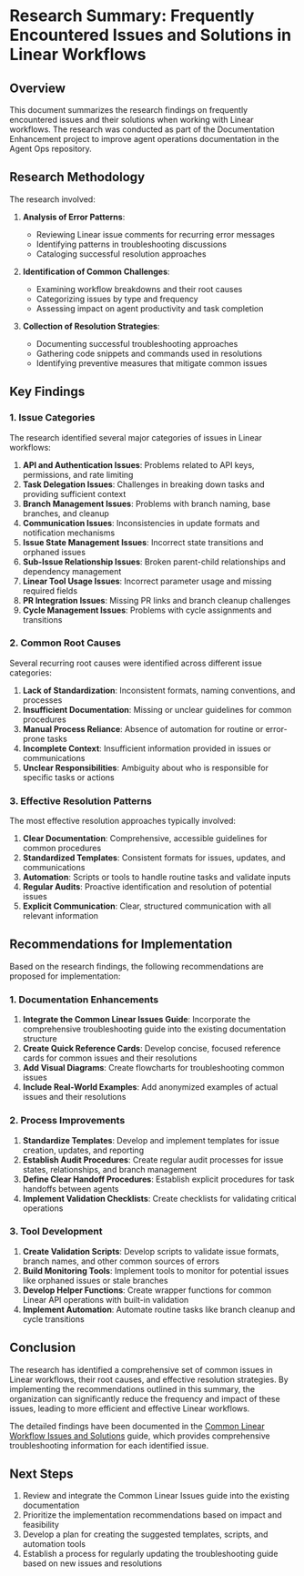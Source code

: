 # Research Summary: Frequently Encountered Issues and Solutions in Linear Workflows

## Overview

This document summarizes the research findings on frequently encountered issues and their solutions when working with Linear workflows. The research was conducted as part of the Documentation Enhancement project to improve agent operations documentation in the Agent Ops repository.

## Research Methodology

The research involved:

1. **Analysis of Error Patterns**:
   - Reviewing Linear issue comments for recurring error messages
   - Identifying patterns in troubleshooting discussions
   - Cataloging successful resolution approaches

2. **Identification of Common Challenges**:
   - Examining workflow breakdowns and their root causes
   - Categorizing issues by type and frequency
   - Assessing impact on agent productivity and task completion

3. **Collection of Resolution Strategies**:
   - Documenting successful troubleshooting approaches
   - Gathering code snippets and commands used in resolutions
   - Identifying preventive measures that mitigate common issues

## Key Findings

### 1. Issue Categories

The research identified several major categories of issues in Linear workflows:

1. **API and Authentication Issues**: Problems related to API keys, permissions, and rate limiting
2. **Task Delegation Issues**: Challenges in breaking down tasks and providing sufficient context
3. **Branch Management Issues**: Problems with branch naming, base branches, and cleanup
4. **Communication Issues**: Inconsistencies in update formats and notification mechanisms
5. **Issue State Management Issues**: Incorrect state transitions and orphaned issues
6. **Sub-Issue Relationship Issues**: Broken parent-child relationships and dependency management
7. **Linear Tool Usage Issues**: Incorrect parameter usage and missing required fields
8. **PR Integration Issues**: Missing PR links and branch cleanup challenges
9. **Cycle Management Issues**: Problems with cycle assignments and transitions

### 2. Common Root Causes

Several recurring root causes were identified across different issue categories:

1. **Lack of Standardization**: Inconsistent formats, naming conventions, and processes
2. **Insufficient Documentation**: Missing or unclear guidelines for common procedures
3. **Manual Process Reliance**: Absence of automation for routine or error-prone tasks
4. **Incomplete Context**: Insufficient information provided in issues or communications
5. **Unclear Responsibilities**: Ambiguity about who is responsible for specific tasks or actions

### 3. Effective Resolution Patterns

The most effective resolution approaches typically involved:

1. **Clear Documentation**: Comprehensive, accessible guidelines for common procedures
2. **Standardized Templates**: Consistent formats for issues, updates, and communications
3. **Automation**: Scripts or tools to handle routine tasks and validate inputs
4. **Regular Audits**: Proactive identification and resolution of potential issues
5. **Explicit Communication**: Clear, structured communication with all relevant information

## Recommendations for Implementation

Based on the research findings, the following recommendations are proposed for implementation:

### 1. Documentation Enhancements

1. **Integrate the Common Linear Issues Guide**: Incorporate the comprehensive troubleshooting guide into the existing documentation structure
2. **Create Quick Reference Cards**: Develop concise, focused reference cards for common issues and their resolutions
3. **Add Visual Diagrams**: Create flowcharts for troubleshooting common issues
4. **Include Real-World Examples**: Add anonymized examples of actual issues and their resolutions

### 2. Process Improvements

1. **Standardize Templates**: Develop and implement templates for issue creation, updates, and reporting
2. **Establish Audit Procedures**: Create regular audit processes for issue states, relationships, and branch management
3. **Define Clear Handoff Procedures**: Establish explicit procedures for task handoffs between agents
4. **Implement Validation Checklists**: Create checklists for validating critical operations

### 3. Tool Development

1. **Create Validation Scripts**: Develop scripts to validate issue formats, branch names, and other common sources of errors
2. **Build Monitoring Tools**: Implement tools to monitor for potential issues like orphaned issues or stale branches
3. **Develop Helper Functions**: Create wrapper functions for common Linear API operations with built-in validation
4. **Implement Automation**: Automate routine tasks like branch cleanup and cycle transitions

## Conclusion

The research has identified a comprehensive set of common issues in Linear workflows, their root causes, and effective resolution strategies. By implementing the recommendations outlined in this summary, the organization can significantly reduce the frequency and impact of these issues, leading to more efficient and effective Linear workflows.

The detailed findings have been documented in the [Common Linear Workflow Issues and Solutions](./common_linear_issues.md) guide, which provides comprehensive troubleshooting information for each identified issue.

## Next Steps

1. Review and integrate the Common Linear Issues guide into the existing documentation
2. Prioritize the implementation recommendations based on impact and feasibility
3. Develop a plan for creating the suggested templates, scripts, and automation tools
4. Establish a process for regularly updating the troubleshooting guide based on new issues and resolutions

